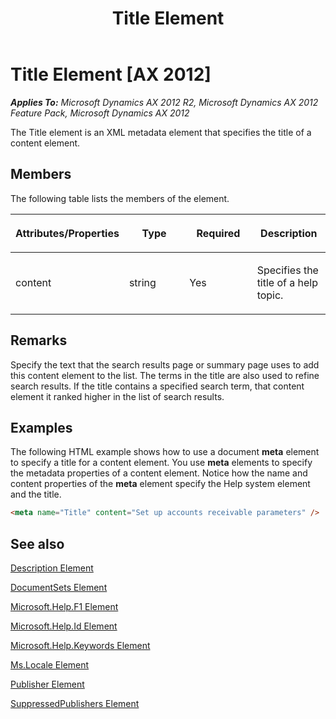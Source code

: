 ﻿---
title: Title Element
TOCTitle: Title Element
ms:assetid: 018aba5b-af04-44f4-a4cc-af8aedf8a24e
ms:mtpsurl: https://msdn.microsoft.com/en-us/library/Gg882291(v=AX.60)
ms:contentKeyID: 35257122
ms.date: 11/07/2012
mtps_version: v=AX.60
dev_langs:
- html
---

# Title Element [AX 2012]


_**Applies To:** Microsoft Dynamics AX 2012 R2, Microsoft Dynamics AX 2012 Feature Pack, Microsoft Dynamics AX 2012_

The Title element is an XML metadata element that specifies the title of a content element.

## Members

The following table lists the members of the element.

<table>
<colgroup>
<col style="width: 25%" />
<col style="width: 25%" />
<col style="width: 25%" />
<col style="width: 25%" />
</colgroup>
<thead>
<tr class="header">
<th><p>Attributes/Properties</p></th>
<th><p>Type</p></th>
<th><p>Required</p></th>
<th><p>Description</p></th>
</tr>
</thead>
<tbody>
<tr class="odd">
<td><p>content</p></td>
<td><p>string</p></td>
<td><p>Yes</p></td>
<td><p>Specifies the title of a help topic.</p></td>
</tr>
</tbody>
</table>


## Remarks

Specify the text that the search results page or summary page uses to add this content element to the list. The terms in the title are also used to refine search results. If the title contains a specified search term, that content element it ranked higher in the list of search results.

## Examples

The following HTML example shows how to use a document **meta** element to specify a title for a content element. You use **meta** elements to specify the metadata properties of a content element. Notice how the name and content properties of the **meta** element specify the Help system element and the title.

``` html
<meta name="Title" content="Set up accounts receivable parameters" />
```

## See also

[Description Element](description-element.md)

[DocumentSets Element](documentsets-element.md)

[Microsoft.Help.F1 Element](microsoft-help-f1-element.md)

[Microsoft.Help.Id Element](microsoft-help-id-element.md)

[Microsoft.Help.Keywords Element](microsoft-help-keywords-element.md)

[Ms.Locale Element](ms-locale-element.md)

[Publisher Element](publisher-element.md)

[SuppressedPublishers Element](suppressedpublishers-element.md)

